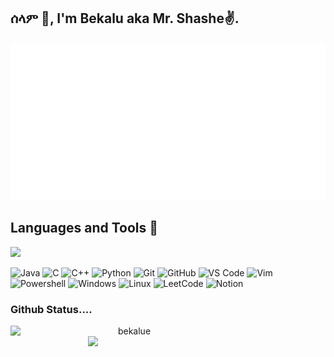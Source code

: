 ## ሰላም 🫡, I'm Bekalu aka Mr. Shashe✌️.
<p align="center">
	<a href="https://www.youtube.com/watch?v=dQw4w9WgXcQ">
		<picture>
			<source media="(prefers-color-scheme: dark)" srcset="dark.svg#gh-dark-mode-only">
			<img src="light.svg#gh-dark-mode-only">
		</picture>
	</a>
</p>


 ## Languages and Tools :frog:
 ![](https://komarev.com/ghpvc/?username=bekalue&style=flat-square)
 
![Java](http://img.shields.io/badge/-Java-5B4638?style=flat-square&logo=java&logoColor=ffffff)
![C](https://img.shields.io/badge/-C-%231572B6?style=flat-square&logo=c)
![C++](https://img.shields.io/badge/c++-%2300599C.svg?style=flat-square&logo=c%2B%2B&logoColor=white)
![Python](https://img.shields.io/badge/python-3670A0?style=flat-square&logo=python&logoColor=ffdd54)
![Git](https://img.shields.io/badge/-Git-%23F05032?style=flat-square&logo=git&logoColor=%23ffffff)
![GitHub](https://img.shields.io/badge/-GitHub-181717?style=flat-square&logo=github)
![VS Code](http://img.shields.io/badge/-VS%20Code-007ACC?style=flat-square&logo=visual-studio-code&logoColor=ffffff)
![Vim](https://img.shields.io/badge/VIM-%2311AB00.svg?style=flat-square&logo=vim&logoColor=white)
![Powershell](http://img.shields.io/badge/-Powershell-5391FE?style=flat-square&logo=powershell&logoColor=ffffff)
![Windows](http://img.shields.io/badge/-Windows-0078D6?style=flat-square&logo=windows&logoColor=ffffff)
![Linux](http://img.shields.io/badge/-Linux-5B4638?style=flat-square&logo=linux&logoColor=%23ffffff)
![LeetCode](https://img.shields.io/badge/LeetCode-000000?style=flat-square&logo=LeetCode&logoColor=#d16c06)
![Notion](https://img.shields.io/badge/Notion-000000?style=flat-square&logo=notion&logoColor=white)




<h3 align="left">Github Status....</h3>
<p align=center>
  <div align=center>
    <a href="https://github.com/denvercoder1/github-readme-streak-stats" title="Go to Source">
      <img align="left" width=380 src="https://github-readme-streak-stats.herokuapp.com/?user=bekalue&theme=dark&border=ffffff&hide_border=true" alt="bekalue" />
    </a>
    <a href="https://github.com/anuraghazra/github-readme-stats" title="Go to Source">
      <img align="right" width=380 src="https://github-readme-stats.vercel.app/api?username=bekalue&show_icons=true&theme=dark&border_color=ffffff&hide_border=true" />
</p>
